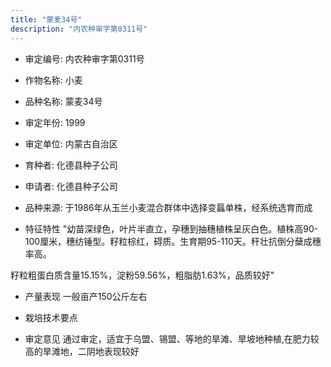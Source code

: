 ```yaml
---
title: "蒙麦34号"
description: "内农种审字第0311号"
---
```

* 审定编号:  内农种审字第0311号

*  作物名称:  小麦

*  品种名称:  蒙麦34号

*  审定年份:  1999

*  审定单位:  内蒙古自治区

* 育种者:  化德县种子公司

*  申请者:  化德县种子公司

*  品种来源:  于1986年从玉兰小麦混合群体中选择变螶单株，经系统选育而成


*  特征特性
"幼苗深绿色，叶片半直立，孕穗到抽穗植株呈灰白色。植株高90-100厘米，穗纺锤型。籽粒棕红，碍质。生育期95-110天。秆壮抗倒分蘖成穗率高。
籽粒粗蛋白质含量15.15%，淀粉59.56%，粗脂肪1.63%，品质较好"


*  产量表现
一般亩产150公斤左右


*  栽培技术要点


*  审定意见
通过审定，适宜于乌盟、锡盟、等地的旱滩、旱坡地种植,在肥力较高的旱滩地，二阴地表现较好

